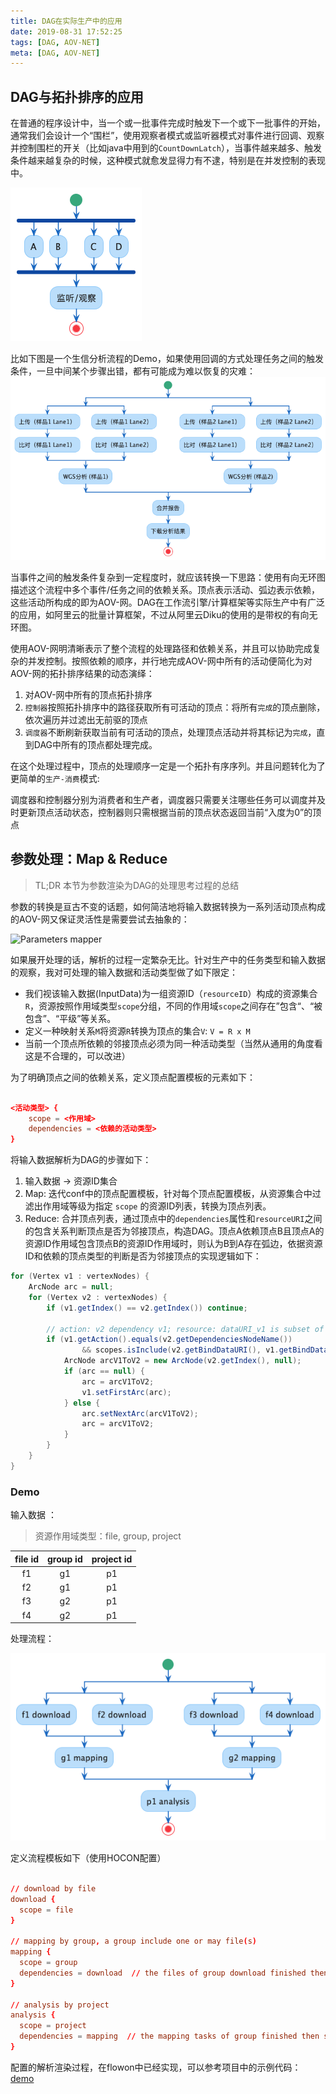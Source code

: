 ```yaml
---
title: DAG在实际生产中的应用
date: 2019-08-31 17:52:25
tags: [DAG, AOV-NET]
meta: [DAG, AOV-NET]
---
```


## DAG与拓扑排序的应用

在普通的程序设计中，当一个或一批事件完成时触发下一个或下一批事件的开始，通常我们会设计一个“围栏”，使用观察者模式或监听器模式对事件进行回调、观察并控制围栏的开关（比如java中用到的`CountDownLatch`），当事件越来越多、触发条件越来越复杂的时候，这种模式就愈发显得力有不逮，特别是在并发控制的表现中。

<!-- more -->

![监听-观察模型](https://raw.githubusercontent.com/raomuyang/flowon/master/doc/监听-观察模型.png)

比如下图是一个生信分析流程的Demo，如果使用回调的方式处理任务之间的触发条件，一旦中间某个步骤出错，都有可能成为难以恢复的灾难：
![生信分析中的分析流程Demo](https://raw.githubusercontent.com/raomuyang/flowon/master/doc/分析流程Demo.png)

当事件之间的触发条件复杂到一定程度时，就应该转换一下思路：使用有向无环图描述这个流程中多个事件/任务之间的依赖关系。顶点表示活动、弧边表示依赖，这些活动所构成的即为AOV-网。DAG在工作流引擎/计算框架等实际生产中有广泛的应用，如阿里云的批量计算框架，不过从阿里云Diku的使用的是带权的有向无环图。

使用AOV-网明清晰表示了整个流程的处理路径和依赖关系，并且可以协助完成复杂的并发控制。按照依赖的顺序，并行地完成AOV-网中所有的活动便简化为对AOV-网的拓扑排序结果的动态演绎：

1. 对AOV-网中所有的顶点拓扑排序
2. `控制器`按照拓扑排序中的路径获取所有可活动的顶点：将所有`完成`的顶点删除，依次遍历并过滤出无前驱的顶点
3. `调度器`不断刷新获取当前有可活动的顶点，处理顶点活动并将其标记为`完成`，直到DAG中所有的顶点都处理完成。

在这个处理过程中，顶点的处理顺序一定是一个拓扑有序序列。并且问题转化为了更简单的`生产-消费`模式:

  调度器和控制器分别为消费者和生产者，调度器只需要关注哪些任务可以调度并及时更新顶点活动状态，控制器则只需根据当前的顶点状态返回当前“入度为0”的顶点

## 参数处理：Map & Reduce

> TL;DR 本节为参数渲染为DAG的处理思考过程的总结

参数的转换是亘古不变的话题，如何简洁地将输入数据转换为一系列活动顶点构成的AOV-网又保证灵活性是需要尝试去抽象的：

![Parameters mapper](https://raw.githubusercontent.com/raomuyang/flowon/master/doc/Map和Reduce.png)

如果展开处理的话，解析的过程一定繁杂无比。针对生产中的任务类型和输入数据的观察，我对可处理的输入数据和活动类型做了如下限定：

* 我们视该输入数据(InputData)为一组资源ID（`resourceID`）构成的资源集合`R`，资源按照作用域类型`scope`分组，不同的作用域`scope`之间存在”包含“、“被包含”、“平级”等关系。
* 定义一种映射关系`M`将资源`R`转换为顶点的集合`V`: `V = R x M`
* 当前一个顶点所依赖的邻接顶点必须为同一种活动类型（当然从通用的角度看这是不合理的，可以改进）

为了明确顶点之间的依赖关系，定义顶点配置模板的元素如下：

```conf

<活动类型> {
    scope = <作用域>
    dependencies = <依赖的活动类型>
}
```

将输入数据解析为DAG的步骤如下：

1. 输入数据 -> 资源ID集合
2. Map: 迭代conf中的顶点配置模板，针对每个顶点配置模板，从资源集合中过滤出作用域等级为指定 `scope` 的资源ID列表，转换为顶点列表。
3. Reduce: 合并顶点列表，通过顶点中的`dependencies`属性和`resourceURI`之间的包含关系判断顶点是否为邻接顶点，构造DAG。顶点A依赖顶点B且顶点A的资源ID作用域包含顶点B的资源ID作用域时，则认为B到A存在弧边，依据资源ID和依赖的顶点类型的判断是否为邻接顶点的实现逻辑如下：

```java
for (Vertex v1 : vertexNodes) {
    ArcNode arc = null;
    for (Vertex v2 : vertexNodes) {
        if (v1.getIndex() == v2.getIndex()) continue;

        // action: v2 dependency v1; resource: dataURI_v1 is subset of dataURI_v2
        if (v1.getAction().equals(v2.getDependenciesNodeName())
                && scopes.isInclude(v2.getBindDataURI(), v1.getBindDataURI(), v2.getDependenciesNodeName())) {
            ArcNode arcV1ToV2 = new ArcNode(v2.getIndex(), null);
            if (arc == null) {
                arc = arcV1ToV2;
                v1.setFirstArc(arc);
            } else {
                arc.setNextArc(arcV1ToV2);
                arc = arcV1ToV2;
            }
        }
    }
}
```

### Demo

输入数据 ：

> 资源作用域类型：file, group, project

| file id | group id | project id |
|:--:|:--:|:--:|
| f1 | g1 | p1 |
| f2 | g1 | p1 |
| f3 | g2 | p1 |
| f4 | g2 | p1 |

处理流程：

![下载-分析](https://raw.githubusercontent.com/raomuyang/flowon/master/doc/下载-分析.png)

定义流程模板如下（使用HOCON配置）

```conf

// download by file
download {
  scope = file
}

// mapping by group, a group include one or may file(s)
mapping {
  scope = group
  dependencies = download  // the files of group download finished then start mapping task
}

// analysis by project
analysis {
  scope = project
  dependencies = mapping  // the mapping tasks of group finished then start the analysis task of project
}

```

配置的解析渲染过程，在flowon中已经实现，可以参考项目中的示例代码： [demo](https://github.com/raomuyang/flowon/tree/master/src/demo)

